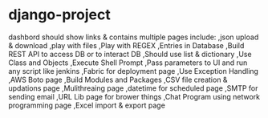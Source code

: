 # django-project
dashbord should show links & contains multiple pages include:
,json upload & download
,play with files
,Play with REGEX
,Entries in Database
,Build REST API to access DB or to interact DB
,Should use list & dictionary
,Use Class and Objects
,Execute Shell Prompt
,Pass parameters to UI and run any script like jenkins
,Fabric for deployment page
,Use Exception Handling
,AWS Boto page 
,Build Modules and Packages
,CSV file creation & updations page
,Mulithreaing page
,datetime for scheduled page
,SMTP for sending email
,URL Lib page for brower things
,Chat Program using network programming page
,Excel import & export page
